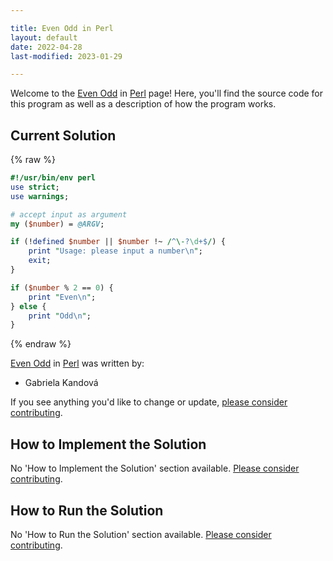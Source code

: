 ```yaml
---

title: Even Odd in Perl
layout: default
date: 2022-04-28
last-modified: 2023-01-29

---
```


Welcome to the [Even Odd](https://sampleprograms.io/projects/even-odd) in [Perl](https://sampleprograms.io/languages/perl) page! Here, you'll find the source code for this program as well as a description of how the program works.

## Current Solution

{% raw %}

```perl
#!/usr/bin/env perl
use strict;
use warnings;

# accept input as argument
my ($number) = @ARGV;

if (!defined $number || $number !~ /^\-?\d+$/) {
	print "Usage: please input a number\n";
	exit;
}

if ($number % 2 == 0) {
	print "Even\n";
} else {
	print "Odd\n";
}
```

{% endraw %}

[Even Odd](https://sampleprograms.io/projects/even-odd) in [Perl](https://sampleprograms.io/languages/perl) was written by:

- Gabriela Kandová

If you see anything you'd like to change or update, [please consider contributing](https://github.com/TheRenegadeCoder/sample-programs).

## How to Implement the Solution

No 'How to Implement the Solution' section available. [Please consider contributing](https://github.com/TheRenegadeCoder/sample-programs-website).

## How to Run the Solution

No 'How to Run the Solution' section available. [Please consider contributing](https://github.com/TheRenegadeCoder/sample-programs-website).